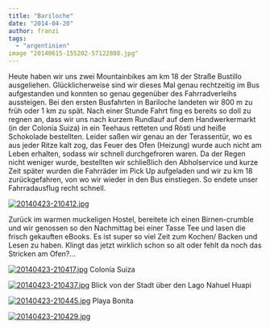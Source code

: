 ```yaml
---
title: "Bariloche"
date: "2014-04-20"
author: franzi
tags: 
  - "argentinien"
image "20140615-155202-57122808.jpg"
---
```


Heute haben wir uns zwei Mountainbikes am km 18 der Straße Bustillo ausgeliehen. Glücklicherweise sind wir dieses Mal genau rechtzeitig im Bus aufgestanden und konnten so genau gegenüber des Fahrradverleihs aussteigen. Bei den ersten Busfahrten in Bariloche landeten wir 800 m zu früh oder 1 km zu spät. Nach einer Stunde Fahrt fing es bereits so doll zu regnen an, dass wir uns nach kurzem Rundlauf auf dem Handwerkermarkt (in der Colonía Suiza) in ein Teehaus retteten und Rösti und heiße Schokolade bestellten. Leider saßen wir genau an der Terassentür, wo es aus jeder Ritze kalt zog, das Feuer des Ofen (Heizung) wurde auch nicht am Leben erhalten, sodass wir schnell durchgefroren waren. Da der Regen nicht weniger wurde, bestellten wir schließlich den Abholservice und kurze Zeit später wurden die Fahrräder im Pick Up aufgeladen und wir zu km 18 zurückgefahren, von wo wir wieder in den Bus einstiegen. So endete unser Fahrradausflug recht schnell.

[![20140423-210412.jpg](images/20140423-210412.jpg)](https://hafenstrand.wordpress.com/wp-content/uploads/2014/04/20140423-210412.jpg)

Zurück im warmen muckeligen Hostel, bereitete ich einen Birnen-crumble und wir genossen so den Nachmittag bei einer Tasse Tee und lasen die frisch gekauften eBooks. Es ist super so viel Zeit zum Kochen/ Backen und Lesen zu haben. Klingt das jetzt wirklich schon so alt oder fehlt da noch das Stricken am Ofen?...

[![20140423-210417.jpg](images/20140423-210417.jpg)](https://hafenstrand.wordpress.com/wp-content/uploads/2014/04/20140423-210417.jpg) Colonía Suiza

[![20140423-210437.jpg](images/20140423-210437.jpg)](https://hafenstrand.wordpress.com/wp-content/uploads/2014/04/20140423-210437.jpg) Blick von der Stadt über den Lago Nahuel Huapi

[![20140423-210445.jpg](images/20140423-210445.jpg)](https://hafenstrand.wordpress.com/wp-content/uploads/2014/04/20140423-210445.jpg) Playa Bonita

[![20140423-210429.jpg](images/20140423-210429.jpg)](https://hafenstrand.wordpress.com/wp-content/uploads/2014/04/20140423-210429.jpg)
